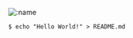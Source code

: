 ![:name](https://count.getloli.com/get/@Teodric?theme=rule34)

```shell
$ echo "Hello World!" > README.md
```

